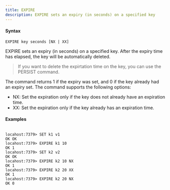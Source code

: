 ```yaml
---
title: EXPIRE
description: EXPIRE sets an expiry (in seconds) on a specified key
---
```


<!-- This file is automatically generated. Any modifications made directly to this file
  may be overwritten. For more details on how this file is generated and how to use
  the related commands, refer to the documentation available in the `internal/cmd/cmd_*.go` files.
-->

#### Syntax

```
EXPIRE key seconds [NX | XX]
```


EXPIRE sets an expiry (in seconds) on a specified key. After the expiry time has elapsed, the key will be automatically deleted.

> If you want to delete the expirtation time on the key, you can use the PERSIST command.

The command returns 1 if the expiry was set, and 0 if the key already had an expiry set. The command supports the following options:

- NX: Set the expiration only if the key does not already have an expiration time.
- XX: Set the expiration only if the key already has an expiration time.
	

#### Examples

```

locahost:7379> SET k1 v1
OK OK
locahost:7379> EXPIRE k1 10
OK 1
locahost:7379> SET k2 v2
OK OK
locahost:7379> EXPIRE k2 10 NX
OK 1
locahost:7379> EXPIRE k2 20 XX
OK 1
locahost:7379> EXPIRE k2 20 NX
OK 0
	
```
